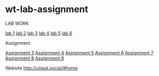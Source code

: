 # wt-lab-assignment

 
LAB WORK

[lab 1](https://github.com/ZamMar15/wt-lab-assignment/tree/main/lab/LAB1)
[lab 2](https://github.com/ZamMar15/wt-lab-assignment/tree/main/lab/lab%202)
[lab 3](https://github.com/ZamMar15/wt-lab-assignment/tree/master/lab/lab%203)
[lab 4](https://github.com/ZamMar15/wt-lab-assignment/tree/master/lab/lab%204)
[lab 5](https://github.com/ZamMar15/wt-lab-assignment/tree/master/lab/lab%205)
[lab 6](https://github.com/ZamMar15/wt-lab-assignment/tree/master/lab/lab%206)

Assignment 

[Assignment 3](https://github.com/ZamMar15/wt-lab-assignment/tree/main/Assignment/Assignment%203)
[Assignment 4](https://github.com/ZamMar15/wt-lab-assignment/tree/master/Assignment/Assignment%204)
[Assignment 5](http://ujjwal.social/#home)
[Assignment 6](https://github.com/ZamMar15/wt-lab-assignment/tree/master/Assignment/assignment%206)
[Assignment 7](https://github.com/ZamMar15/wt-lab-assignment/tree/master/Assignment/Assignment-7)
[Assignment 8](https://github.com/ZamMar15/wt-lab-assignment/tree/master/Assignment/Assignment-8)
[Assignment 9]()


Website 
http://ujjwal.social/#home
